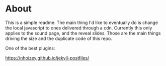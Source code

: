 # About
This is a simple readme. The main thing I'd like to eventually do is change the local javascript to ones delivered through a cdn. Currently this only applies to the sound page, and the reveal slides. Those are the main things driving the size and the duplicate code of this repo.

One of the best plugins:

https://nhoizey.github.io/jekyll-postfiles/ 

